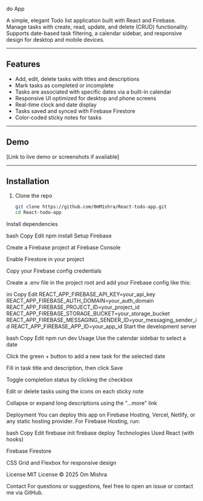do App

A simple, elegant Todo list application built with React and Firebase.  
Manage tasks with create, read, update, and delete (CRUD) functionality.  
Supports date-based task filtering, a calendar sidebar, and responsive design for desktop and mobile devices.

---

## Features

- Add, edit, delete tasks with titles and descriptions  
- Mark tasks as completed or incomplete  
- Tasks are associated with specific dates via a built-in calendar  
- Responsive UI optimized for desktop and phone screens  
- Real-time clock and date display  
- Tasks saved and synced with Firebase Firestore  
- Color-coded sticky notes for tasks  

---

## Demo

[Link to live demo or screenshots if available]

---

## Installation

1. Clone the repo  
   ```bash
   git clone https://github.com/0mM1shra/React-todo-app.git
   cd React-todo-app
Install dependencies

bash
Copy
Edit
npm install
Setup Firebase

Create a Firebase project at Firebase Console

Enable Firestore in your project

Copy your Firebase config credentials

Create a .env file in the project root and add your Firebase config like this:

ini
Copy
Edit
REACT_APP_FIREBASE_API_KEY=your_api_key
REACT_APP_FIREBASE_AUTH_DOMAIN=your_auth_domain
REACT_APP_FIREBASE_PROJECT_ID=your_project_id
REACT_APP_FIREBASE_STORAGE_BUCKET=your_storage_bucket
REACT_APP_FIREBASE_MESSAGING_SENDER_ID=your_messaging_sender_id
REACT_APP_FIREBASE_APP_ID=your_app_id
Start the development server

bash
Copy
Edit
npm run dev
Usage
Use the calendar sidebar to select a date

Click the green + button to add a new task for the selected date

Fill in task title and description, then click Save

Toggle completion status by clicking the checkbox

Edit or delete tasks using the icons on each sticky note

Collapse or expand long descriptions using the "…more" link

Deployment
You can deploy this app on Firebase Hosting, Vercel, Netlify, or any static hosting provider.
For Firebase Hosting, run:

bash
Copy
Edit
firebase init
firebase deploy
Technologies Used
React (with hooks)

Firebase Firestore

CSS Grid and Flexbox for responsive design

License
MIT License © 2025 Om Mishra

Contact
For questions or suggestions, feel free to open an issue or contact me via GitHub.
